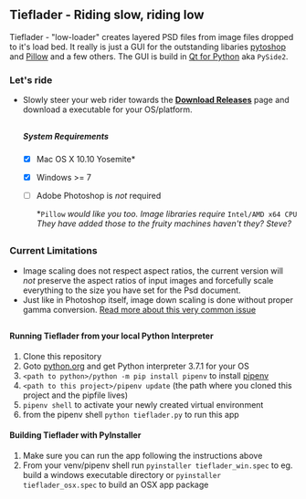 ## Tieflader - Riding slow, riding low

Tieflader - "low-loader" creates layered PSD files from image files dropped
to it's load bed. 
It really is just a GUI for the outstanding libaries 
<a href="https://github.com/mdboom/pytoshop">pytoshop</a> and 
<a href="https://pillow.readthedocs.io/">Pillow</a> 
and a few others. The GUI is build in 
<a href="https://www.qt.io/qt-for-python">Qt for Python</a> aka `PySide2`. 


### Let's ride
  - Slowly steer your web rider towards the
    <b> <a href="https://github.com/tappi287/tieflader/releases">Download Releases</a></b>
    page and download a executable for your OS/platform.
    
    ##
    
    ##### System Requirements
    - [x] Mac OS X 10.10 Yosemite*
    - [x] Windows >= 7
    - [ ] Adobe Photoshop is *not* required

        *`Pillow` *would like you too. Image libraries require* 
        `Intel/AMD x64 CPU` 
        *They have added those to the 
        fruity machines haven't they? Steve?*
##

### Current Limitations
  - Image scaling does not respect aspect ratios, the current version will
  *not* preserve the aspect ratios of input images and forcefully scale
  everything to the size you have set for the Psd document.
  - Just like in Photoshop itself, image down scaling is done without 
  proper gamma conversion. <a href="http://entropymine.com/imageworsener/gamma/">
  Read more about this very common issue
  </a>

##

#### Running Tieflader from your local Python Interpreter
1. Clone this repository
2. Goto <a href="https://python.org">python.org</a> and get Python interpreter 3.7.1 for your OS
3. `<path to python>/python -m pip install pipenv` to install <a href="https://pipenv.readthedocs.io/">pipenv</a>
4. `<path to this project>/pipenv update` (the path where you cloned this project and the pipfile lives)
5. `pipenv shell` to activate your newly created virtual environment
6. from the pipenv shell `python tieflader.py` to run this app


#### Building Tieflader with PyInstaller
1. Make sure you can run the app following the instructions above
2. From your venv/pipenv shell run `pyinstaller tieflader_win.spec`
   to eg. build a windows executable directory or `pyinstaller tieflader_osx.spec`
   to build an OSX app package
   

